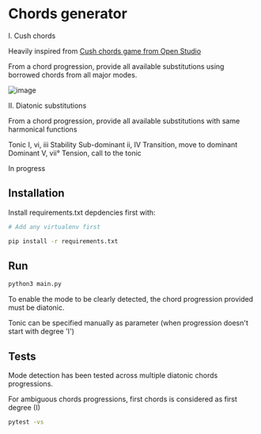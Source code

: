 # Chords generator

I. Cush chords

Heavily inspired from [Cush chords game from Open Studio](https://www.youtube.com/watch?v=7PVOVYwVAi4&ab_channel=OpenStudio)

From a chord progression, provide all available substitutions using borrowed chords from all major modes.

![image](https://github.com/user-attachments/assets/fbcda3d0-5dad-4b9b-a1a6-cdd56a61e80c)

II. Diatonic substitutions

From a chord progression, provide all available substitutions with same harmonical functions

Tonic          I, vi, iii  Stability
Sub-dominant   ii, IV      Transition, move to dominant
Dominant       V, vii°     Tension, call to the tonic

In progress

## Installation

Install requirements.txt depdencies first with:

```bash
# Add any virtualenv first

pip install -r requirements.txt
```

## Run

```python
python3 main.py
```

To enable the mode to be clearly detected, the chord progression provided must be diatonic.

Tonic can be specified manually as parameter (when progression doesn't start with degree 'I')

## Tests

Mode detection has been tested across multiple diatonic chords progressions.

For ambiguous chords progressions, first chords is considered as first degree (I)

```bash
pytest -vs
```
